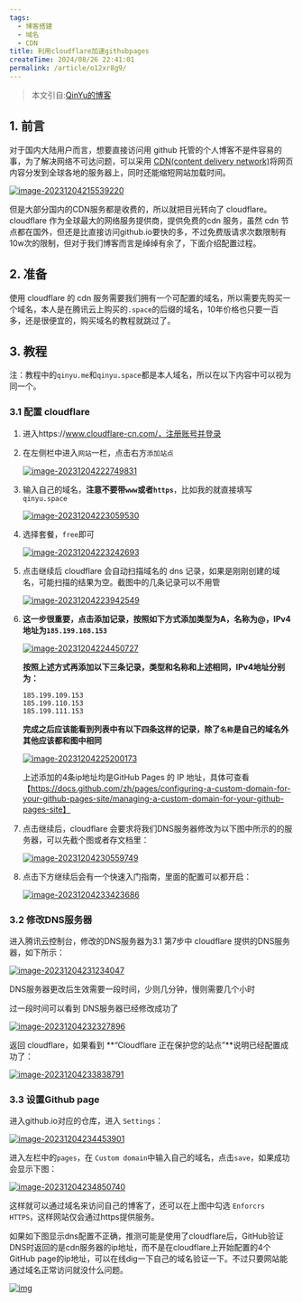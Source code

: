```yaml
---
tags:
  - 博客搭建
  - 域名
  - CDN
title: 利用cloudflare加速githubpages
createTime: 2024/08/26 22:41:01
permalink: /article/o12xr8g9/
---
```




> 本文引自:[QinYu的博客](https://qinyu.space/%E5%8D%9A%E5%AE%A2%E6%90%AD%E5%BB%BA/%E5%88%A9%E7%94%A8cloudflare%E5%8A%A0%E9%80%9Fgithub%E4%B8%BB%E9%A1%B5%E8%AE%BF%E9%97%AE/#%E5%87%86%E5%A4%87)

## 1. 前言

对于国内大陆用户而言，想要直接访问用 github 托管的个人博客不是件容易的事，为了解决网络不可达问题，可以采用 [CDN(content delivery network)](https://www.cloudflare.com/zh-hans-cn/learning/cdn/what-is-a-cdn/)将网页内容分发到全球各地的服务器上，同时还能缩短网站加载时间。

[![image-20231204215539220](利用cloudflare加速githubpages.assets/image-20231204215539220.png)](https://pic.qinyu.space/image/image-20231204215539220.png)

但是大部分国内的CDN服务都是收费的，所以就把目光转向了 cloudflare。cloudflare 作为全球最大的网络服务提供商，提供免费的cdn 服务，虽然 cdn 节点都在国外，但还是比直接访问github.io要快的多，不过免费版请求次数限制有10w次的限制，但对于我们博客而言是绰绰有余了，下面介绍配置过程。

## 2. 准备

使用 cloudflare 的 cdn 服务需要我们拥有一个可配置的域名，所以需要先购买一个域名，本人是在腾讯云上购买的`.space`的后缀的域名，10年价格也只要一百多，还是很便宜的，购买域名的教程就跳过了。

## 3. 教程

注：教程中的`qinyu.me`和`qinyu.space`都是本人域名，所以在以下内容中可以视为同一个。

### 3.1 配置 cloudflare

1. 进入https://www.cloudflare-cn.com/，注册账号并登录

2. 在左侧栏中进入`网站`一栏，点击右方`添加站点`

	[![image-20231204222749831](利用cloudflare加速githubpages.assets/image-20231204222749831.png)](https://pic.qinyu.space/image/image-20231204222749831.png)

3. 输入自己的域名，**注意不要带`www`或者`https`**，比如我的就直接填写`qinyu.space`

	[![image-20231204223059530](利用cloudflare加速githubpages.assets/image-20231204223059530.png)](https://pic.qinyu.space/image/image-20231204223059530.png)

4. 选择套餐，`free`即可

	[![image-20231204223242693](利用cloudflare加速githubpages.assets/image-20231204223242693.png)](https://pic.qinyu.space/image/image-20231204223242693.png)

5. 点击继续后 cloudflare 会自动扫描域名的 dns 记录，如果是刚刚创建的域名，可能扫描的结果为空。截图中的几条记录可以不用管

	[![image-20231204223942549](利用cloudflare加速githubpages.assets/image-20231204223942549.png)](https://pic.qinyu.space/image/image-20231204223942549.png)

6. **这一步很重要，点击添加记录，按照如下方式添加类型为A，名称为@，IPv4地址为`185.199.108.153`**

	[![image-20231204224450727](利用cloudflare加速githubpages.assets/image-20231204224450727.png)](https://pic.qinyu.space/image/image-20231204224450727.png)

	**按照上述方式再添加以下三条记录，类型和名称和上述相同，IPv4地址分别为：**

	```
	185.199.109.153
	185.199.110.153
	185.199.111.153
	```

	**完成之后应该能看到列表中有以下四条这样的记录，除了`名称`是自己的域名外其他应该都和图中相同**

	[![image-20231204225200173](利用cloudflare加速githubpages.assets/image-20231204225200173.png)](https://pic.qinyu.space/image/image-20231204225200173.png)

	上述添加的4条ip地址均是GitHub Pages 的 IP 地址，具体可查看【https://docs.github.com/zh/pages/configuring-a-custom-domain-for-your-github-pages-site/managing-a-custom-domain-for-your-github-pages-site】

7. 点击继续后，cloudflare 会要求将我们DNS服务器修改为以下图中所示的的服务器，可以先截个图或者存文档里：

	[![image-20231204230559749](利用cloudflare加速githubpages.assets/image-20231204230559749.png)](https://pic.qinyu.space/image/image-20231204230559749.png)

8. 点击下方继续后会有一个快速入门指南，里面的配置可以都开启：

	[![image-20231204233423686](利用cloudflare加速githubpages.assets/image-20231204233423686.png)](https://pic.qinyu.space/image/image-20231204233423686.png)

### 3.2 修改DNS服务器

进入腾讯云控制台，修改的DNS服务器为3.1 第7步中 cloudflare 提供的DNS服务器，如下所示：

[![image-20231204231234047](利用cloudflare加速githubpages.assets/image-20231204231234047.png)](https://pic.qinyu.space/image/image-20231204231234047.png)

DNS服务器更改后生效需要一段时间，少则几分钟，慢则需要几个小时

过一段时间可以看到 DNS服务器已经修改成功了

[![image-20231204232327896](利用cloudflare加速githubpages.assets/image-20231204232327896.png)](https://pic.qinyu.space/image/image-20231204232327896.png)

返回 cloudflare，如果看到 **“Cloudflare 正在保护您的站点”**说明已经配置成功了：

[![image-20231204233838791](利用cloudflare加速githubpages.assets/image-20231204233838791.png)](https://pic.qinyu.space/image/image-20231204233838791.png)

### 3.3 设置Github page

进入github.io对应的仓库，进入 `Settings`：

[![image-20231204234453901](利用cloudflare加速githubpages.assets/image-20231204234453901.png)](https://pic.qinyu.space/image/image-20231204234453901.png)

进入左栏中的`pages`，在 `Custom domain`中输入自己的域名，点击`save`，如果成功会显示下图：

[![image-20231204234850740](利用cloudflare加速githubpages.assets/image-20231204234850740.png)](https://pic.qinyu.space/image/image-20231204234850740.png)

这样就可以通过域名来访问自己的博客了，还可以在上图中勾选 `Enforcrs HTTPS`，这样网站仅会通过https提供服务。

如果如下图显示dns配置不正确，推测可能是使用了cloudflare后，GitHub验证DNS时返回的是cdn服务器的ip地址，而不是在cloudflare上开始配置的4个GitHub page的ip地址，可以在线dig一下自己的域名验证一下。不过只要网站能通过域名正常访问就没什么问题。

[![img](利用cloudflare加速githubpages.assets/image-20231204235122269.png)](https://pic.qinyu.space/image/image-20231204235122269.png)
